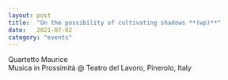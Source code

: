 ```yaml
---
layout: post
title:  "On the possibility of cultivating shadows **(wp)**"
date:   2021-07-02
category: "events"
---
```

Quartetto Maurice <br>
Musica in Prossimità
@ Teatro del Lavoro, Pinerolo, Italy